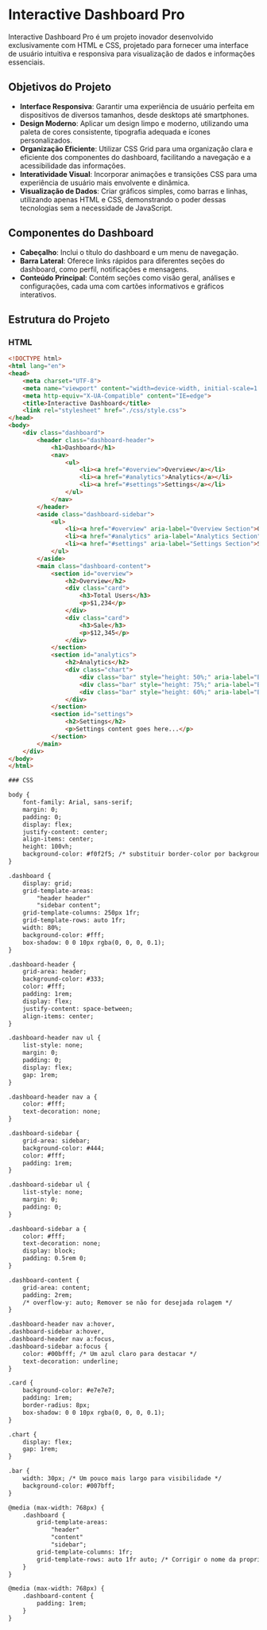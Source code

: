 # Interactive Dashboard Pro

Interactive Dashboard Pro é um projeto inovador desenvolvido exclusivamente com HTML e CSS, projetado para fornecer uma interface de usuário intuitiva e responsiva para visualização de dados e informações essenciais.

## Objetivos do Projeto

- **Interface Responsiva**: Garantir uma experiência de usuário perfeita em dispositivos de diversos tamanhos, desde desktops até smartphones.
- **Design Moderno**: Aplicar um design limpo e moderno, utilizando uma paleta de cores consistente, tipografia adequada e ícones personalizados.
- **Organização Eficiente**: Utilizar CSS Grid para uma organização clara e eficiente dos componentes do dashboard, facilitando a navegação e a acessibilidade das informações.
- **Interatividade Visual**: Incorporar animações e transições CSS para uma experiência de usuário mais envolvente e dinâmica.
- **Visualização de Dados**: Criar gráficos simples, como barras e linhas, utilizando apenas HTML e CSS, demonstrando o poder dessas tecnologias sem a necessidade de JavaScript.

## Componentes do Dashboard

- **Cabeçalho**: Inclui o título do dashboard e um menu de navegação.
- **Barra Lateral**: Oferece links rápidos para diferentes seções do dashboard, como perfil, notificações e mensagens.
- **Conteúdo Principal**: Contém seções como visão geral, análises e configurações, cada uma com cartões informativos e gráficos interativos.

## Estrutura do Projeto

### HTML

```html
<!DOCTYPE html>
<html lang="en">
<head>
    <meta charset="UTF-8">
    <meta name="viewport" content="width=device-width, initial-scale=1.0">
    <meta http-equiv="X-UA-Compatible" content="IE=edge">
    <title>Interactive Dashboard</title>
    <link rel="stylesheet" href="./css/style.css">
</head>
<body>
    <div class="dashboard">
        <header class="dashboard-header">
            <h1>Dashboard</h1>
            <nav>
                <ul>
                    <li><a href="#overview">Overview</a></li>
                    <li><a href="#analytics">Analytics</a></li>
                    <li><a href="#settings">Settings</a></li>
                </ul>
            </nav>
        </header>
        <aside class="dashboard-sidebar">
            <ul>
                <li><a href="#overview" aria-label="Overview Section">Overview</a></li>
                <li><a href="#analytics" aria-label="Analytics Section">Analytics</a></li>
                <li><a href="#settings" aria-label="Settings Section">Settings</a></li>
            </ul>
        </aside>
        <main class="dashboard-content">
            <section id="overview">
                <h2>Overview</h2>
                <div class="card">
                    <h3>Total Users</h3>
                    <p>$1,234</p>
                </div>
                <div class="card">
                    <h3>Sale</h3>
                    <p>$12,345</p>
                </div>
            </section>
            <section id="analytics">
                <h2>Analytics</h2>
                <div class="chart">
                    <div class="bar" style="height: 50%;" aria-label="Bar representing 50%"></div>
                    <div class="bar" style="height: 75%;" aria-label="Bar representing 75%"></div>
                    <div class="bar" style="height: 60%;" aria-label="Bar representing 60%"></div>
                </div>
            </section>
            <section id="settings">
                <h2>Settings</h2>
                <p>Settings content goes here...</p>
            </section>
        </main>
    </div>
</body>
</html>

### CSS

body {
    font-family: Arial, sans-serif;
    margin: 0;
    padding: 0;
    display: flex;
    justify-content: center;
    align-items: center;
    height: 100vh;
    background-color: #f0f2f5; /* substituir border-color por background-color */
}

.dashboard {
    display: grid;
    grid-template-areas:
        "header header"
        "sidebar content";
    grid-template-columns: 250px 1fr;
    grid-template-rows: auto 1fr;
    width: 80%;
    background-color: #fff;
    box-shadow: 0 0 10px rgba(0, 0, 0, 0.1); 
}

.dashboard-header {
    grid-area: header;
    background-color: #333;
    color: #fff;
    padding: 1rem;
    display: flex;
    justify-content: space-between;
    align-items: center;
}

.dashboard-header nav ul {
    list-style: none;
    margin: 0;
    padding: 0;
    display: flex;
    gap: 1rem;
}

.dashboard-header nav a {
    color: #fff;
    text-decoration: none;
}

.dashboard-sidebar {
    grid-area: sidebar;
    background-color: #444;
    color: #fff;
    padding: 1rem;
}

.dashboard-sidebar ul {
    list-style: none;
    margin: 0;
    padding: 0;
}

.dashboard-sidebar a {
    color: #fff;
    text-decoration: none;
    display: block;
    padding: 0.5rem 0;
}

.dashboard-content {
    grid-area: content;
    padding: 2rem;
    /* overflow-y: auto; Remover se não for desejada rolagem */
}

.dashboard-header nav a:hover,
.dashboard-sidebar a:hover,
.dashboard-header nav a:focus,
.dashboard-sidebar a:focus {
    color: #00bfff; /* Um azul claro para destacar */
    text-decoration: underline;
}

.card {
    background-color: #e7e7e7;
    padding: 1rem;
    border-radius: 8px;
    box-shadow: 0 0 10px rgba(0, 0, 0, 0.1);
}

.chart {
    display: flex;
    gap: 1rem;
}

.bar {
    width: 30px; /* Um pouco mais largo para visibilidade */
    background-color: #007bff;
}

@media (max-width: 768px) {
    .dashboard {
        grid-template-areas:
            "header"
            "content"
            "sidebar";
        grid-template-columns: 1fr;
        grid-template-rows: auto 1fr auto; /* Corrigir o nome da propriedade */
    }
}

@media (max-width: 768px) {
    .dashboard-content {
        padding: 1rem;
    }
}
